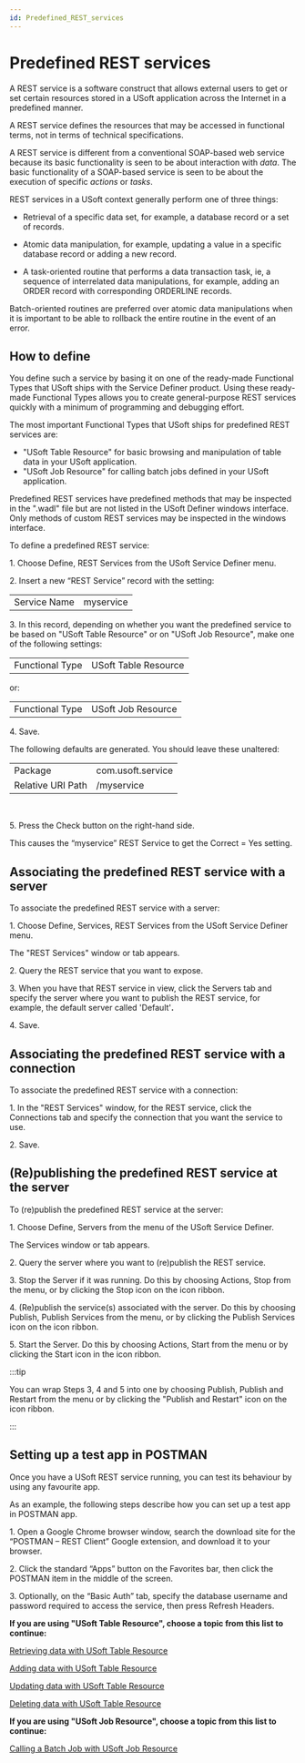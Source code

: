 ```yaml
---
id: Predefined_REST_services
---
```


# Predefined REST services

A REST service is a software construct that allows external users to get or set certain resources stored in a USoft application across the Internet in a predefined manner.

A REST service defines the resources that may be accessed in functional terms, not in terms of technical specifications.

A REST service is different from a conventional SOAP-based web service because its basic functionality is seen to be about interaction with *data*. The basic functionality of a SOAP-based service is seen to be about the execution of specific *actions* or *tasks*.

REST services in a USoft context generally perform one of three things:

- Retrieval of a specific data set, for example, a database record or a set of records.

- Atomic data manipulation, for example, updating a value in a specific database record or adding a new record.
- A task-oriented routine that performs a data transaction task, ie, a sequence of interrelated data manipulations, for example, adding an ORDER record with corresponding ORDERLINE records.

Batch-oriented routines are preferred over atomic data manipulations when it is important to be able to rollback the entire routine in the event of an error.

## How to define

You define such a service by basing it on one of the ready-made Functional Types that USoft ships with the Service Definer product. Using these ready-made Functional Types allows you to create general-purpose REST services quickly with a minimum of programming and debugging effort.

The most important Functional Types that USoft ships for predefined REST services are:

- "USoft Table Resource" for basic browsing and manipulation of table data in your USoft application.
- "USoft Job Resource" for calling batch jobs defined in your USoft application.

Predefined REST services have predefined methods that may be inspected in the ".wadl" file but are not listed in the USoft Definer windows interface. Only methods of custom REST services may be inspected in the windows interface.

To define a predefined REST service:

1. Choose Define, REST Services from the USoft Service Definer menu.

2. Insert a new “REST Service” record with the setting:

|        |        |
|--------|--------|
|Service Name|myservice|



3. In this record, depending on whether you want the predefined service to be based on "USoft Table Resource" or on "USoft Job Resource", make one of the following settings:

|        |        |
|--------|--------|
|Functional Type|USoft Table Resource|



or:

|        |        |
|--------|--------|
|Functional Type|USoft Job Resource|



4. Save.

The following defaults are generated. You should leave these unaltered:

|        |        |
|--------|--------|
|Package |com.usoft.service|
|Relative URI Path|/myservice|



 

5. Press the Check button on the right-hand side.

This causes the “myservice” REST Service to get the Correct = Yes setting.

## Associating the predefined REST service with a server

To associate the predefined REST service with a server:

1. Choose Define, Services, REST Services from the USoft Service Definer menu.

The "REST Services" window or tab appears.

2. Query the REST service that you want to expose.

3. When you have that REST service in view, click the Servers tab and specify the server where you want to publish the REST service, for example, the default server called 'Default'**.**

4. Save.

## Associating the predefined REST service with a connection

To associate the predefined REST service with a connection:

1. In the "REST Services" window, for the REST service, click the Connections tab and specify the connection that you want the service to use.

2. Save.

## (Re)publishing the predefined REST service at the server

To (re)publish the predefined REST service at the server:

1. Choose Define, Servers from the menu of the USoft Service Definer.

The Services window or tab appears.

2. Query the server where you want to (re)publish the REST service.

3. Stop the Server if it was running. Do this by choosing Actions, Stop from the menu, or by clicking the Stop icon on the icon ribbon.

4. (Re)publish the service(s) associated with the server. Do this by choosing Publish, Publish Services from the menu, or by clicking the Publish Services icon on the icon ribbon.

5. Start the Server. Do this by choosing Actions, Start from the menu or by clicking the Start icon in the icon ribbon.


:::tip

You can wrap Steps 3, 4 and 5 into one by choosing Publish, Publish and Restart from the menu or by clicking the "Publish and Restart" icon on the icon ribbon.

:::

## Setting up a test app in POSTMAN

Once you have a USoft REST service running, you can test its behaviour by using any favourite app.

As an example, the following steps describe how you can set up a test app in POSTMAN app.

1. Open a Google Chrome browser window, search the download site for the “POSTMAN – REST Client” Google extension, and download it to your browser.

2. Click the standard “Apps” button on the Favorites bar, then click the POSTMAN item in the middle of the screen.

3. Optionally, on the “Basic Auth” tab, specify the database username and password required to access the service, then press Refresh Headers.

**If you are using "USoft Table Resource", choose a topic from this list to continue:**

[Retrieving data with USoft Table Resource](/docs/Services/Predefined_REST_services/Retrieving_data_with_USoft_Table_Resource.md)

[Adding data with USoft Table Resource](/docs/Services/Predefined_REST_services/Adding_data_with_USoft_Table_Resource.md)

[Updating data with USoft Table Resource](/docs/Services/Predefined_REST_services/Updating_data_with_USoft_Table_Resource.md)

[Deleting data with USoft Table Resource](/docs/Services/Predefined_REST_services/Deleting_data_with_USoft_Table_Resource.md)

**If you are using "USoft Job Resource", choose a topic from this list to continue:**

[Calling a Batch Job with USoft Job Resource](/docs/Services/Predefined_REST_services/Calling_a_batch_job_with_USoft_Job_Resource.md)